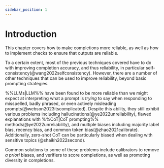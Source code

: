 ```yaml
---
sidebar_position: 1
---
```


#   Introduction

This chapter covers how to make completions more reliable, as well as how to 
implement checks to ensure that outputs are reliable. 

To a certain extent, most
of the previous techniques covered have to do with improving completion
accuracy, and thus reliability, in particular self-consistency(@wang2022selfconsistency).
However, there are a number of other techniques that can be used to improve reliability,
beyond basic prompting strategies. 

%%LLMs|LLM%% have been found to be more reliable than we might expect at interpreting what a prompt is *trying* to say when responding to misspelled, badly phrased, or even actively misleading prompts(@webson2023itscomplicated). 
Despite this ability, they still exhibit various problems including hallucinations(@ye2022unreliability), 
flawed explanations with %%CoT|CoT prompting%% methods(@ye2022unreliability), and multiple biases
including majority label bias, recency bias, and common token bias(@zhao2021calibrate). 
Additionally, zero-shot CoT can be particularly biased when dealing with sensitive topics
(@shaikh2022second).

Common solutions to some of these problems include calibrators to remove _a priori_ biases,
and verifiers to score completions, as well as promoting diversity in completions.
